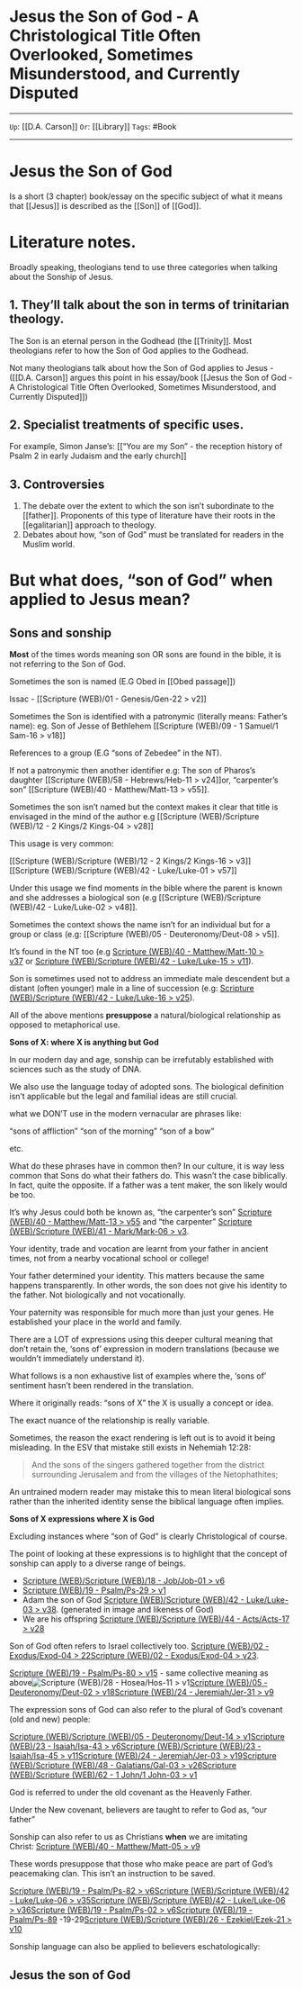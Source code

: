 # Jesus the Son of God - A Christological Title Often Overlooked, Sometimes Misunderstood, and Currently Disputed

---

`Up`: [[D.A. Carson]] `Or`: [[Library]] `Tags`: #Book

---

# Jesus the Son of God

Is a short (3 chapter) book/essay on the specific subject of what it means that [[Jesus]] is described as the [[Son]] of [[God]].

# Literature notes.

Broadly speaking, theologians tend to use three categories when talking about the Sonship of Jesus.

## 1. They’ll talk about the son in terms of trinitarian theology.

The Son is an eternal person in the Godhead (the [[Trinity]]. Most theologians refer to how the Son of God applies to the Godhead.

Not many theologians talk about how the Son of God applies to Jesus - ([[D.A. Carson]] argues this point in his essay/book [[Jesus the Son of God - A Christological Title Often Overlooked, Sometimes Misunderstood, and Currently Disputed]])

## 2. Specialist treatments of specific uses.

For example, Simon Janse’s: [[“You are my Son” - the reception history of Psalm 2 in early Judaism and the early church]]

## 3. Controversies

1. The debate over the extent to which the son isn’t subordinate to the [[father]]. Proponents of this type of literature have their roots in the [[egalitarian]] approach to theology.
2. Debates about how, “son of God” must be translated for readers in the Muslim world.

# But what does, “son of God” when applied to Jesus mean?

## Sons and sonship

**Most** of the times words meaning son OR sons are found in the bible, it is not referring to the Son of God.

Sometimes the son is named (E.G Obed in [[Obed passage]])

Issac - [[Scripture (WEB)/01 - Genesis/Gen-22 > v2]]

Sometimes the Son is identified with a patronymic (literally means: Father’s name): eg. Son of Jesse of Bethlehem [[Scripture (WEB)/09 - 1 Samuel/1 Sam-16 > v18]]

References to a group (E.G “sons of Zebedee” in the NT).

If not a patronymic then another identifier e.g: The son of Pharos’s daughter [[Scripture (WEB)/58 - Hebrews/Heb-11 > v24]]or, “carpenter’s son” [[Scripture (WEB)/40 - Matthew/Matt-13 > v55]].

Sometimes the son isn’t named but the context makes it clear that title is envisaged in the mind of the author e.g [[Scripture (WEB)/Scripture (WEB)/12 - 2 Kings/2 Kings-04 > v28]]

This usage is very common:

[[Scripture (WEB)/Scripture (WEB)/12 - 2 Kings/2 Kings-16 > v3]] [[Scripture (WEB)/Scripture (WEB)/42 - Luke/Luke-01 > v57]]

Under this usage we find moments in the bible where the parent is known and she addresses a biological son (e.g [[Scripture (WEB)/Scripture (WEB)/42 - Luke/Luke-02 > v48]].

Sometimes the context shows the name isn’t for an individual but for a group or class (e.g: [[Scripture (WEB)/05 - Deuteronomy/Deut-08 > v5]].

It’s found in the NT too (e.g [Scripture (WEB)/40 - Matthew/Matt-10 > v37](app://obsidian.md/Scripture%20(WEB)/40%20-%20Matthew/Matt-10#v37) or [Scripture (WEB)/Scripture (WEB)/42 - Luke/Luke-15 > v11](app://obsidian.md/Scripture%20(WEB)/Scripture%20(WEB)/42%20-%20Luke/Luke-15#v11)).

Son is sometimes used not to address an immediate male descendent but a distant (often younger) male in a line of succession (e.g: [Scripture (WEB)/Scripture (WEB)/42 - Luke/Luke-16 > v25](app://obsidian.md/Scripture%20(WEB)/Scripture%20(WEB)/42%20-%20Luke/Luke-16#v25)).

All of the above mentions **presuppose** a natural/biological relationship as opposed to metaphorical use.

**Sons of X: where X is anything but God**

In our modern day and age, sonship can be irrefutably established with sciences such as the study of DNA.

We also use the language today of adopted sons. The biological definition isn’t applicable but the legal and familial ideas are still crucial.

what we DON’T use in the modern vernacular are phrases like:

“sons of affliction”
“son of the morning”
“son of a bow”

etc.

What do these phrases have in common then? In our culture, it is way less common that Sons do what their fathers do. This wasn’t the case biblically. In fact, quite the opposite. If a father was a tent maker, the son likely would be too.

It’s why Jesus could both be known as, “the carpenter’s son” [Scripture (WEB)/40 - Matthew/Matt-13 > v55](app://obsidian.md/Scripture%20(WEB)/40%20-%20Matthew/Matt-13#v55) and “the carpenter” [Scripture (WEB)/Scripture (WEB)/41 - Mark/Mark-06 > v3](app://obsidian.md/Scripture%20(WEB)/Scripture%20(WEB)/41%20-%20Mark/Mark-06#v3).

Your identity, trade and vocation are learnt from your father in ancient times, not from a nearby vocational school or college!

Your father determined your identity. This matters because the same happens transparently. In other words, the son does not give his identity to the father. Not biologically and not vocationally.

Your paternity was responsible for much more than just your genes. He established your place in the world and family.

There are a LOT of expressions using this deeper cultural meaning that don’t retain the, ‘sons of’ expression in modern translations (because we wouldn’t immediately understand it).

What follows is a non exhaustive list of examples where the, ‘sons of’ sentiment hasn’t been rendered in the translation.

Where it originally reads: “sons of X” the X is usually a concept or idea.

The exact nuance of the relationship is really variable.

Sometimes, the reason the exact rendering is left out is to avoid it being misleading. In the ESV that mistake still exists in Nehemiah 12:28:

> And the sons of the singers gathered together from the district surrounding Jerusalem and from the villages of the Netophathites;
> 

An untrained modern reader may mistake this to mean literal biological sons rather than the inherited identity sense the biblical language often implies.

**Sons of X expressions where X is God**

Excluding instances where “son of God” is clearly Christological of course.

The point of looking at these expressions is to highlight that the concept of sonship can apply to a diverse range of beings.

- [Scripture (WEB)/Scripture (WEB)/18 - Job/Job-01 > v6](app://obsidian.md/Scripture%20(WEB)/Scripture%20(WEB)/18%20-%20Job/Job-01#v6)
- [Scripture (WEB)/19 - Psalm/Ps-29 > v1](app://obsidian.md/Scripture%20(WEB)/19%20-%20Psalm/Ps-29#v1)
- Adam the son of God [Scripture (WEB)/Scripture (WEB)/42 - Luke/Luke-03 > v38](app://obsidian.md/Scripture%20(WEB)/Scripture%20(WEB)/42%20-%20Luke/Luke-03#v38). (generated in image and likeness of God)
- We are his offspring [Scripture (WEB)/Scripture (WEB)/44 - Acts/Acts-17 > v28](app://obsidian.md/Scripture%20(WEB)/Scripture%20(WEB)/44%20-%20Acts/Acts-17#v28)

Son of God often refers to Israel collectively too. [Scripture (WEB)/02 - Exodus/Exod-04 > 22](app://obsidian.md/Scripture%20(WEB)/02%20-%20Exodus/Exod-04#22)[Scripture (WEB)/02 - Exodus/Exod-04 > v23](app://obsidian.md/Scripture%20(WEB)/02%20-%20Exodus/Exod-04#v23).

[Scripture (WEB)/19 - Psalm/Ps-80 > v15](app://obsidian.md/Scripture%20(WEB)/19%20-%20Psalm/Ps-80#v15) - same collective meaning as above![Scripture (WEB)/28 - Hosea/Hos-11 > v1](app://obsidian.md/Scripture%20(WEB)/28%20-%20Hosea/Hos-11#v1)[Scripture (WEB)/05 - Deuteronomy/Deut-02 > v18](app://obsidian.md/Scripture%20(WEB)/05%20-%20Deuteronomy/Deut-02#v18)[Scripture (WEB)/24 - Jeremiah/Jer-31 > v9](app://obsidian.md/Scripture%20(WEB)/24%20-%20Jeremiah/Jer-31#v9)

The expression sons of God can also refer to the plural of God’s covenant (old and new) people:

[Scripture (WEB)/Scripture (WEB)/05 - Deuteronomy/Deut-14 > v1](app://obsidian.md/Scripture%20(WEB)/Scripture%20(WEB)/05%20-%20Deuteronomy/Deut-14#v1)[Scripture (WEB)/23 - Isaiah/Isa-43 > v6](app://obsidian.md/Scripture%20(WEB)/23%20-%20Isaiah/Isa-43#v6)[Scripture (WEB)/Scripture (WEB)/23 - Isaiah/Isa-45 > v11](app://obsidian.md/Scripture%20(WEB)/Scripture%20(WEB)/23%20-%20Isaiah/Isa-45#v11)[Scripture (WEB)/24 - Jeremiah/Jer-03 > v19](app://obsidian.md/Scripture%20(WEB)/24%20-%20Jeremiah/Jer-03#v19)[Scripture (WEB)/Scripture (WEB)/48 - Galatians/Gal-03 > v26](app://obsidian.md/Scripture%20(WEB)/Scripture%20(WEB)/48%20-%20Galatians/Gal-03#v26)[Scripture (WEB)/Scripture (WEB)/62 - 1 John/1 John-03 > v1](app://obsidian.md/Scripture%20(WEB)/Scripture%20(WEB)/62%20-%201%20John/1%20John-03#v1)

God is referred to under the old covenant as the Heavenly Father.

Under the New covenant, believers are taught to refer to God as, “our father”

Sonship can also refer to us as Christians **when** we are imitating Christ: [Scripture (WEB)/40 - Matthew/Matt-05 > v9](app://obsidian.md/Scripture%20(WEB)/40%20-%20Matthew/Matt-05#v9)

These words presuppose that those who make peace are part of God’s peacemaking clan. This isn’t an instruction to be saved.

[Scripture (WEB)/19 - Psalm/Ps-82 > v6](app://obsidian.md/Scripture%20(WEB)/19%20-%20Psalm/Ps-82#v6)[Scripture (WEB)/Scripture (WEB)/42 - Luke/Luke-06 > v35](app://obsidian.md/Scripture%20(WEB)/Scripture%20(WEB)/42%20-%20Luke/Luke-06#v35)[Scripture (WEB)/Scripture (WEB)/42 - Luke/Luke-06 > v36](app://obsidian.md/Scripture%20(WEB)/Scripture%20(WEB)/42%20-%20Luke/Luke-06#v36)[Scripture (WEB)/19 - Psalm/Ps-02 > v6](app://obsidian.md/Scripture%20(WEB)/19%20-%20Psalm/Ps-02#v6)[Scripture (WEB)/19 - Psalm/Ps-89](app://obsidian.md/Scripture%20(WEB)/19%20-%20Psalm/Ps-89) -19-29[Scripture (WEB)/Scripture (WEB)/26 - Ezekiel/Ezek-21 > v10](app://obsidian.md/Scripture%20(WEB)/Scripture%20(WEB)/26%20-%20Ezekiel/Ezek-21#v10)

Sonship language can also be applied to believers eschatologically:

## Jesus the son of God